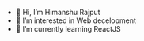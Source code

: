 - 👋 Hi, I’m Himanshu Rajput
- 👀 I’m interested in Web decelopment
- 🌱 I’m currently learning ReactJS

